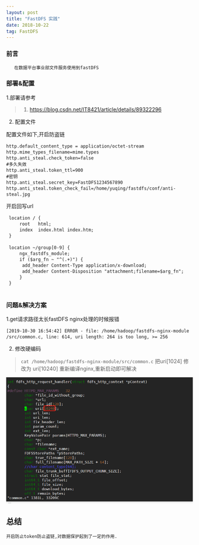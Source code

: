 ```yaml
---
layout: post
title: "FastDFS 实践"
date: 2018-10-22 
tag: FastDFS
---
```


### 前言
    
	   在数据平台事业部文件服务使用到fastDFS

### 部署&配置


1.部署请参考

> 1. https://blog.csdn.net/IT8421/article/details/89322296

2. 配置文件

  配置文件如下,开启防盗链

```
http.default_content_type = application/octet-stream
http.mime_types_filename=mime.types
http.anti_steal.check_token=false
#多久失效
http.anti_steal.token_ttl=900
#密钥
http.anti_steal.secret_key=FastDFS1234567890
http.anti_steal.token_check_fail=/home/yuqing/fastdfs/conf/anti-steal.jpg
```  

  开启回写url

```
 location / {
     root   html;
     index  index.html index.htm;
 }
 
 location ~/group[0-9] {
     ngx_fastdfs_module;
     if ($arg_fn ~ "^(.+)") {
      add_header Content-Type application/x-download;
      add_header Content-Disposition "attachment;filename=$arg_fn";
     }
 }
 
```

### 问题&解决方案

1.get请求路径太长fastDFS nginx处理的时候报错
  
```
[2019-10-30 16:54:42] ERROR - file: /home/hadoop/fastdfs-nginx-module
/src/common.c, line: 614, uri length: 264 is too long, >= 256
```

2. 修改硬编码 

> `cat /home/hadoop/fastdfs-nginx-module/src/common.c`
>  把uri[1024] 修改为 uri[10240] 重新编译nginx,重新启动即可解决

<div align="left">
<img src="/images/posts/fasdfs/screen.png" height="340" width="1180" />
</div>

## 总结

	开启防止token防止盗链,对数据保护起到了一定的作用.